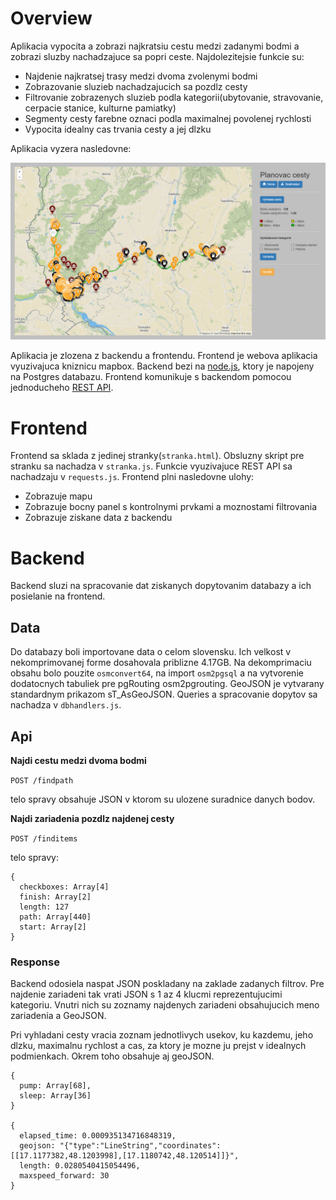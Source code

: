 # Overview

Aplikacia vypocita a zobrazi najkratsiu cestu medzi zadanymi bodmi a zobrazi sluzby nachadzajuce sa popri ceste. Najdolezitejsie funkcie su:
- Najdenie najkratsej trasy medzi dvoma zvolenymi bodmi
- Zobrazovanie sluzieb nachadzajucich sa pozdlz cesty
- Filtrovanie zobrazenych sluzieb podla kategorii(ubytovanie, stravovanie, cerpacie stanice, kulturne pamiatky)
- Segmenty cesty farebne oznaci podla maximalnej povolenej rychlosti
- Vypocita idealny cas trvania cesty a jej dlzku

Aplikacia vyzera nasledovne:

![Screenshot](screenshot.png)

Aplikacia je zlozena z backendu a frontendu. Frontend je webova aplikacia vyuzivajuca kniznicu mapbox. Backend bezi na [node.js](https://nodejs.org/en/), ktory je napojeny na Postgres databazu. Frontend komunikuje s backendom pomocou jednoducheho [REST API](#api).


# Frontend

Frontend sa sklada z jedinej stranky(`stranka.html`). Obsluzny skript pre stranku sa nachadza v `stranka.js`. Funkcie vyuzivajuce REST API sa nachadzaju v `requests.js`. Frontend plni nasledovne ulohy:
- Zobrazuje mapu
- Zobrazuje bocny panel s kontrolnymi prvkami a moznostami filtrovania
- Zobrazuje ziskane data z backendu


# Backend

Backend sluzi na spracovanie dat ziskanych dopytovanim databazy a ich posielanie na frontend.


## Data

Do databazy boli importovane data o celom slovensku. Ich velkost v nekomprimovanej forme dosahovala priblizne 4.17GB. Na dekomprimaciu obsahu bolo pouzite `osmconvert64`, na import `osm2pgsql` a na vytvorenie dodatocnych tabuliek pre pgRouting osm2pgrouting. GeoJSON je vytvarany standardnym prikazom sT_AsGeoJSON. Queries a spracovanie dopytov sa nachadza v `dbhandlers.js`.

## Api

**Najdi cestu medzi dvoma bodmi**

`POST /findpath`

telo spravy obsahuje JSON v ktorom su ulozene suradnice danych bodov.

**Najdi zariadenia pozdlz najdenej cesty**

`POST /finditems`

telo spravy:
```
{
  checkboxes: Array[4]
  finish: Array[2]
  length: 127
  path: Array[440]
  start: Array[2]
}
```

### Response

Backend odosiela naspat JSON poskladany na zaklade zadanych filtrov. Pre najdenie zariadeni tak vrati JSON s 1 az 4 klucmi reprezentujucimi kategoriu. Vnutri nich su zoznamy najdenych zariadeni obsahujucich meno zariadenia a GeoJSON.

Pri vyhladani cesty vracia zoznam jednotlivych usekov, ku kazdemu, jeho dlzku, maximalnu rychlost a cas, za ktory je mozne ju prejst v idealnych podmienkach. Okrem toho obsahuje aj geoJSON.
```
{
  pump: Array[68],
  sleep: Array[36]
}

{
  elapsed_time: 0.000935134716848319,
  geojson: "{"type":"LineString","coordinates":[[17.1177382,48.1203998],[17.1180742,48.120514]]}",
  length: 0.0280540415054496,
  maxspeed_forward: 30
}
```
